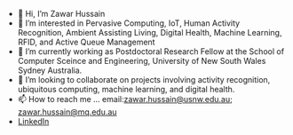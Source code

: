 - 👋 Hi, I’m Zawar Hussain
- 👀 I’m interested in Pervasive Computing, IoT, Human Activity Recognition, Ambient Assisting Living, Digital Health, Machine Learning, RFID, and Active Queue Management
- 🌱 I’m currently working as Postdoctoral Research Fellow at  the School of Computer Sceince and Engineering, University of New South Wales Sydney Australia.
- 💞️ I’m looking to collaborate on projects involving activity recognition, ubiquitous computing, machine learning, and digital health. 
- 📫 How to reach me ... email:zawar.hussain@usnw.edu.au; zawar.hussain@mq.edu.au 
-  <a href="https://www.linkedin.com/in/zawar-hussain-099a96167/">LinkedIn</a>
<!---
zawarzh/zawarzh is a ✨ special ✨ repository because its `README.md` (this file) appears on your GitHub profile.
You can click the Preview link to take a look at your changes.
--->
